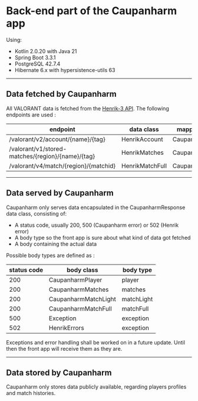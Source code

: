 # Back-end part of the Caupanharm app

Using:
- Kotlin 2.0.20 with Java 21
- Spring Boot 3.3.1
- PostgreSQL 42.7.4
- Hibernate 6.x with hypersistence-utils 63

___

## Data fetched by Caupanharm

All VALORANT data is fetched from the [Henrik-3 API](https://github.com/Henrik-3/unofficial-valorant-api).
The following endpoints are used :

| endpoint                                          | data class      | mapped data class   |
|---------------------------------------------------|-----------------|---------------------|
| /valorant/v2/account/{name}/{tag}                 | HenrikAccount   | CaupanharmPlayer    |
| /valorant/v1/stored-matches/{region}/{name}/{tag} | HenrikMatches   | CaupanharmMatches   |
| /valorant/v4/match/{region}/{matchid}             | HenrikMatchFull | CaupanharmMatchFull |

___

## Data served by Caupanharm

Caupanharm only serves data encapsulated in the CaupanharmResponse data class, consisting of:
- A status code, usually 200, 500 (Caupanharm error) or 502 (Henrik error)
- A body type so the front app is sure about what kind of data got fetched
- A body containing the actual data

Possible body types are defined as :

| status code | body class           | body type  |
|-------------|----------------------|------------|
| 200         | CaupanharmPlayer     | player     |
| 200         | CaupanharmMatches    | matches    |
| 200         | CaupanharmMatchLight | matchLight |
| 200         | CaupanharmMatchFull  | matchFull  |
| 500         | Exception            | exception  |
| 502         | HenrikErrors         | exception  |

Exceptions and error handling shall be worked on in a future update. Until then the front app will receive them as they are.

___

## Data stored by Caupanharm

Caupanharm only stores data publicly available, regarding players profiles and match histories.